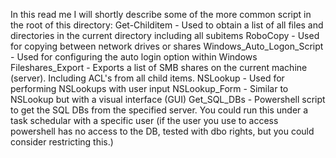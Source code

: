 In this read me I will shortly describe some of the more common script in the root of this directory:
Get-Childitem - Used to obtain a list of all files and directories in the current directory including all subitems
RoboCopy - Used for copying between network drives or shares
Windows_Auto_Logon_Script - Used for configuring the auto login option within Windows
Fileshares_Export - Exports a list of SMB shares on the current machine (server). Including ACL's from all child items.
NSLookup - Used for performing NSLookups with user input
NSLookup_Form - Similar to NSLookup but with a visual interface (GUI)
Get_SQL_DBs - Powershell script to get the SQL DBs from the specified server. You could run this under a task schedular with a specific user (if the user you use to access powershell has no access to the DB, tested with dbo rights, but you could consider restricting this.)

